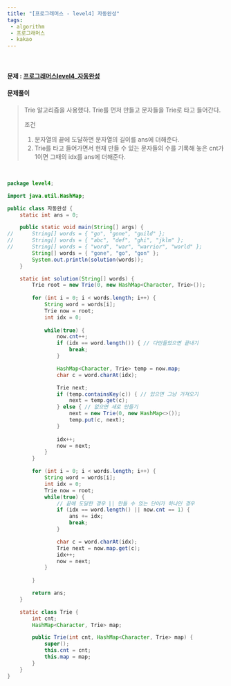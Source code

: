 ```yaml
---
title: "[프로그래머스 - level4] 자동완성"
tags:
 - algorithm
 - 프로그래머스
 - kakao
---
```




<br/>

#### 문제 : <a href="https://programmers.co.kr/learn/courses/30/lessons/17685">프로그래머스level4_자동완성</a>

#### 문제풀이

> Trie 알고리즘을 사용했다. Trie를 먼저 만들고 문자들을 Trie로 타고 들어간다. 
>
> 조건
>
> 1. 문자열의 끝에 도달하면 문자열의 길이를 ans에 더해준다.
> 2. Trie를 타고 들어가면서 현재 만들 수 있는 문자들의 수를 기록해 놓은 cnt가 1이면 그때의 idx를 ans에 더해준다.

<br/>

```java
package level4;

import java.util.HashMap;

public class 자동완성 {
	static int ans = 0;

	public static void main(String[] args) {
//		String[] words = { "go", "gone", "guild" };
//		String[] words = { "abc", "def", "ghi", "jklm" };
//		String[] words = { "word", "war", "warrior", "world" };
		String[] words = { "gone", "go", "gon" };
		System.out.println(solution(words));
	}

	static int solution(String[] words) {
		Trie root = new Trie(0, new HashMap<Character, Trie>());
		
		for (int i = 0; i < words.length; i++) {
			String word = words[i];
			Trie now = root;
			int idx = 0;
			
			while(true) {
				now.cnt++;
				if (idx == word.length()) { // 다만들었으면 끝내기
					break;
				}

				HashMap<Character, Trie> temp = now.map;
				char c = word.charAt(idx);

				Trie next;
				if (temp.containsKey(c)) { // 있으면 그냥 가져오기
					next = temp.get(c);
				} else { // 없으면 새로 만들기
					next = new Trie(0, new HashMap<>());
					temp.put(c, next);
				}
				
				idx++;
				now = next;
			}
		}

		for (int i = 0; i < words.length; i++) {
			String word = words[i];
			int idx = 0;
			Trie now = root;
			while(true) {
				// 끝에 도달한 경우 || 만들 수 있는 단어가 하나인 경우
				if (idx == word.length() || now.cnt == 1) {
					ans += idx;
					break;
				}

				char c = word.charAt(idx);
				Trie next = now.map.get(c);
				idx++;
				now = next;
			}
			
		}

		return ans;
	}

	static class Trie {
		int cnt;
		HashMap<Character, Trie> map;

		public Trie(int cnt, HashMap<Character, Trie> map) {
			super();
			this.cnt = cnt;
			this.map = map;
		}
	}
}

```

